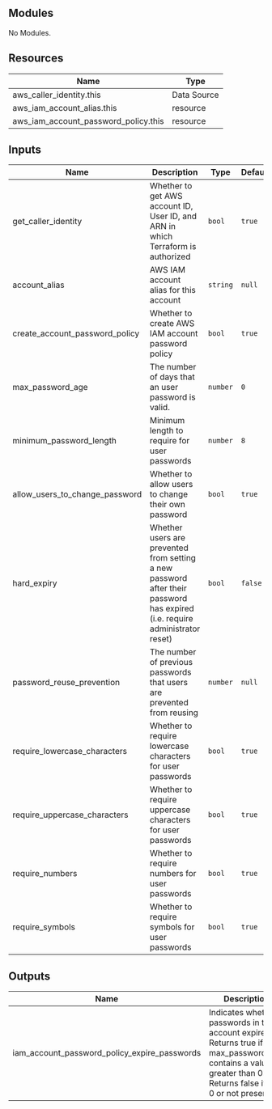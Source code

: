 ## Modules

No Modules.

## Resources

| Name | Type |
|------|------|
| aws_caller_identity.this | Data Source |
| aws_iam_account_alias.this | resource |
| aws_iam_account_password_policy.this | resource |

## Inputs

| Name | Description | Type | Default | Required |
|------|-------------|------|---------|:--------:|
| get_caller_identity | Whether to get AWS account ID, User ID, and ARN in which Terraform is authorized | `bool` | `true` | no |
| account_alias | AWS IAM account alias for this account | `string` | `null` | yes |
| create_account_password_policy | Whether to create AWS IAM account password policy | `bool` | `true` | no |
| max_password_age | The number of days that an user password is valid. | `number` | `0` | no |
| minimum_password_length | Minimum length to require for user passwords | `number` | `8` | no |
| allow_users_to_change_password | Whether to allow users to change their own password | `bool` | `true` | no |
| hard_expiry | Whether users are prevented from setting a new password after their password has expired (i.e. require administrator reset) | `bool` | `false` | no |
| password_reuse_prevention | The number of previous passwords that users are prevented from reusing | `number` | `null` | no |
| require_lowercase_characters | Whether to require lowercase characters for user passwords | `bool` | `true` | no |
| require_uppercase_characters | Whether to require uppercase characters for user passwords | `bool` | `true` | no |
| require_numbers | Whether to require numbers for user passwords | `bool` | `true` | no |
| require_symbols | Whether to require symbols for user passwords | `bool` | `true` | no |

## Outputs

| Name | Description |
|------|-------------|
| iam_account_password_policy_expire_passwords | Indicates whether passwords in the account expire. Returns true if max_password_age contains a value greater than 0. Returns false if it is 0 or not present. |